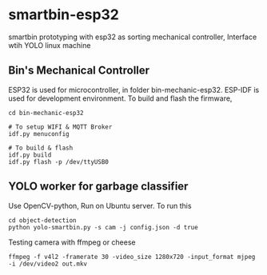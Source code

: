 # smartbin-esp32
smartbin prototyping with esp32 as sorting mechanical controller, Interface wtih YOLO linux machine

## Bin's Mechanical Controller
ESP32 is used for microcontroller, in folder bin-mechanic-esp32. ESP-IDF is used for development environment.
To build and flash the firmware,
```
cd bin-mechanic-esp32

# To setup WIFI & MQTT Broker
idf.py menuconfig

# To build & flash
idf.py build
idf.py flash -p /dev/ttyUSB0
```

## YOLO worker for garbage classifier
Use OpenCV-python, Run on Ubuntu server. To run this
```
cd object-detection
python yolo-smartbin.py -s cam -j config.json -d true
```
Testing camera with ffmpeg or cheese
```
ffmpeg -f v4l2 -framerate 30 -video_size 1280x720 -input_format mjpeg -i /dev/video2 out.mkv
```




